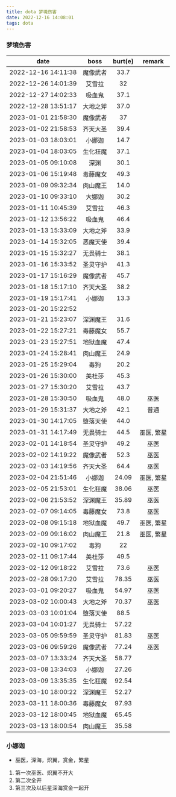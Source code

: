 ```yaml
---
title: dota 梦境伤害
date: 2022-12-16 14:08:01
tags: dota
---
```


### 梦境伤害

|        date         |   boss   | burt(e) |   remark   |
| :-----------------: | :------: | :-----: | :--------: |
| 2022-12-16 14:11:38 | 魔像武者 |  33.7   |
| 2022-12-26 14:01:39 |  艾雪拉  |   32    |
| 2022-12-27 14:02:33 |  吸血鬼  |  37.1   |
| 2022-12-28 13:51:17 | 大地之斧 |  37.0   |
| 2023-01-01 21:58:30 | 魔像武者 |   37    |
| 2023-01-02 21:58:53 | 齐天大圣 |  39.4   |
| 2023-01-03 18:03:01 |  小娜迦  |  14.7   |
| 2023-01-04 18:03:05 | 生化狂魔 |  37.1   |
| 2023-01-05 09:10:08 |   深渊   |  30.1   |
| 2023-01-06 15:19:48 | 毒藤魔女 |  49.3   |
| 2023-01-09 09:32:34 | 肉山魔王 |  14.0   |
| 2023-01-10 09:33:10 |  大娜迦  |  30.2   |
| 2023-01-11 10:45:39 |  艾雪拉  |  46.3   |
| 2023-01-12 13:56:22 |  吸血鬼  |  46.4   |
| 2023-01-13 15:33:09 | 大地之斧 |  33.9   |
| 2023-01-14 15:32:05 | 恶魔天使 |  39.4   |
| 2023-01-15 15:32:27 | 无畏骑士 |  38.1   |
| 2023-01-16 15:33:52 | 圣灵守护 |  41.3   |
| 2023-01-17 15:16:29 | 魔像武者 |  45.7   |
| 2023-01-18 15:17:10 | 齐天大圣 |  38.2   |
| 2023-01-19 15:17:41 |  小娜迦  |  13.3   |
| 2023-01-20 15:22:52 |          |         |
| 2023-01-21 15:23:07 | 深渊魔王 |  31.6   |
| 2023-01-22 15:27:21 | 毒藤魔女 |  55.7   |
| 2023-01-23 15:27:51 | 地狱血魔 |  47.4   |
| 2023-01-24 15:28:41 | 肉山魔王 |  24.9   |
| 2023-01-25 15:29:04 |   毒狗   |  20.2   |
| 2023-01-26 15:30:00 |  美杜莎  |  45.3   |
| 2023-01-27 15:30:20 |  艾雪拉  |  43.7   |
| 2023-01-28 15:30:50 |  吸血鬼  |  48.0   |    巫医    |
| 2023-01-29 15:31:37 | 大地之斧 |  42.1   |    普通    |
| 2023-01-30 14:17:05 | 堕落天使 |  44.0   |            |
| 2023-01-31 14:17:49 | 无畏骑士 |  44.5   | 巫医, 繁星 |
| 2023-02-01 14:18:54 | 圣灵守护 |  49.2   |    巫医    |
| 2023-02-02 14:19:22 | 魔像武者 |  52.3   |    巫医    |
| 2023-02-03 14:19:56 | 齐天大圣 |  64.4   |    巫医    |
| 2023-02-04 21:51:46 |  小娜迦  |  24.09  | 巫医, 繁星 |
| 2023-02-05 21:53:01 | 生化狂魔 |  38.06  |    巫医    |
| 2023-02-06 21:53:52 | 深渊魔王 |  35.89  |    巫医    |
| 2023-02-07 09:14:05 | 毒藤魔女 |  73.8   |    巫医    |
| 2023-02-08 09:15:18 | 地狱血魔 |  49.7   | 巫医, 繁星 |
| 2023-02-09 09:16:02 | 肉山魔王 |  21.8   | 巫医, 繁星 |
| 2023-02-10 09:17:02 |   毒狗   |   22    |            |
| 2023-02-11 09:17:44 |  美杜莎  |  49.5   |            |
| 2023-02-12 09:18:22 |  艾雪拉  |  73.6   |    巫医    |
| 2023-02-28 09:17:20 |  艾雪拉  |  78.35  |    巫医    |
| 2023-03-01 09:20:27 |  吸血鬼  |  54.97  |    巫医    |
| 2023-03-02 10:00:43 | 大地之斧 |  70.37  |    巫医    |
| 2023-03-03 10:01:04 | 堕落天使 |  88.5   |
| 2023-03-04 10:01:27 | 无畏骑士 |  57.22  |
| 2023-03-05 09:59:59 | 圣灵守护 |  81.83  |    巫医    |
| 2023-03-06 09:59:26 | 魔像武者 |  77.24  |    巫医    |
| 2023-03-07 13:33:24 | 齐天大圣 |  58.77  |
| 2023-03-08 13:34:03 |  小娜迦  |  27.26  |
| 2023-03-09 13:35:35 | 生化狂魔 |  92.54  |
| 2023-03-10 18:00:22 | 深渊魔王 |  52.27  |
| 2023-03-11 18:00:36 | 毒藤魔女 |  97.93  |
| 2023-03-12 18:00:45 | 地狱血魔 |  65.45  |
| 2023-03-13 18:00:54 | 肉山魔王 |  35.58  |





### 小娜迦
* 巫医，深海，炽翼，赏金，繁星 
1. 第一次巫医、炽翼不开大 
2. 第二次全开 
3. 第三次及以后星深海赏金一起开 